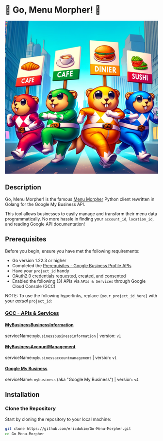 # 🌟 Go, Menu Morpher! 🌟

![img.png](asset/go_menu_morpher.png)
## Description

Go, Menu Morpher! is the famous [Menu Morpher](https://github.com/ericdwkim/Menu-Morpher) Python client rewritten in Golang for the Google My Business API. 

This tool allows businesses to easily manage and transform their menu data programmatically. No more hassle in finding your `account_id`, `location_id`, and reading Google API documentation! 

## Prerequisites

Before you begin, ensure you have met the following requirements:

- Go version 1.22.3 or higher
- Completed the [Prerequisites - Google Business Profile APIs](https://developers.google.com/my-business/content/prereqs)
- Have your `project_id` handy
- [OAuth2.0 credentials](https://developers.google.com/my-business/content/basic-setup#request-client-id) requested, created, and [consented](https://console.cloud.google.com/apis/credentials/consent?project={your_project_id_here})
- Enabled the following (3) APIs via `APIs & Services` through Google Cloud Console (GCC)

NOTE: To use the following hyperlinks, replace `{your_project_id_here}` with your _actual_ `project_id`:

### [GCC - APIs & Services](https://console.cloud.google.com/apis/dashboard?project={your_project_id_here})

#### [MyBusinessBusinessInformation](https://console.cloud.google.com/apis/api/mybusinessbusinessinformation.googleapis.com/metrics?project={your_project_id_here})
serviceName:`mybusinessbusinessinformation` |
version: `v1`
#### [MyBusinessAccountManagement](https://console.cloud.google.com/apis/api/mybusinessaccountmanagement.googleapis.com/metrics?project={your_project_id_here})
serviceName:`mybusinessaccountmanagement` |
version: `v1`
#### [Google My Business](https://console.cloud.google.com/apis/api/mybusiness.googleapis.com/quotas?project={your_project_id_here}) 
serviceName: `mybusiness` (aka "Google My Business") |
version: `v4`


## Installation

### Clone the Repository

Start by cloning the repository to your local machine:

```bash
git clone https://github.com/ericdwkim/Go-Menu-Morpher.git
cd Go-Menu-Morpher
```
